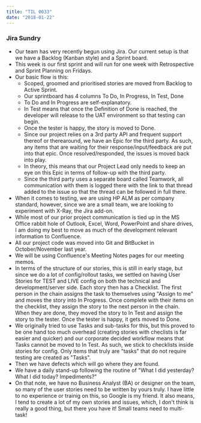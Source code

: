 ```yaml
---
title: "TIL 0033"
date: "2018-01-22"
---
```


### Jira Sundry

* Our team has very recently begun using Jira. Our current setup is that we have a Backlog (Kanban style) and a Sprint board.
* This week is our first sprint and will run for one week with Retrospective and Sprint Planning on Fridays. 
* Our basic flow is this: 
    * Scoped, groomed and prioritised stories are moved from Backlog to Active Sprint. 
    * Our sprintboard has 4 columns To Do, In Progress, In Test, Done
    * To Do and In Progress are self-explanatory.
    * In Test means that once the Definition of Done is reached, the developer will release to the UAT environment so that testing can begin. 
    * Once the tester is happy, the story is moved to Done. 
    * Since our project relies on a 3rd party API and frequent support thereof or therearound, we have an Epic for the third party. As such, any items that are waiting for their response/input/feedback are put into that epic. Once resolved/responded, the issues is moved back into play. 
    * In theory, this means that our Project Lead only needs to keep an eye on this Epic in terms of follow-up with the third party. 
    * Since the third party uses a separate board called Teamwork, all communication with them is logged there with the link to that thread added to the issue so that the thread can be followed in full there. 
* When it comes to testing, we are using HP ALM as per company standard, however, since we are a small team, we are looking to experiment with X-Ray, the Jira add-on. 
* While most of our prior project communication is tied up in the MS Office rabbit hole of Outlook, Excel, Word, PowerPoint and share drives, I am doing my best to move as much of the development relevant information to Confluence. 
* All our project code was moved into Git and BitBucket in October/November last year. 
* We will be using Confluence's Meeting Notes pages for our meeting memos. 
* In terms of the structure of our stories, this is still in early stage, but since we do a lot of config/rollout tasks, we settled on having User Stories for TEST and LIVE config on both the technical and development/server side. Each story then has a Checklist. The first person in the chain assigns the task to themselves using "Assign to me" and moves the story into In Progress. Once complete with their items on the checklist, they assign the story to the next person in the chain. When they are done, they moved the story to In Test and assign the story to the tester. Once the tester is happy, it gets moved to Done. 
* We originally tried to use Tasks and sub-tasks for this, but this proved to be one hand too much overhead (creating stories with checlists is far easier and quicker) and our corporate decided workflow means that Tasks cannot be moved to In Test. As such, we stick to checklists inside stories for config. Only items that truly are "tasks" that do not require testing are created as "Tasks". 
* Then we have defects which will go where they are found. 
* We have a daily stand-up following the routine of "What I did yesterday? What I did today? Impediments?"
* On that note, we have no Business Analyst (BA) or designer on the team, so many of the user stories need to be written by yours truly. I have little to no experience or trainig on this, so Google is my friend. It also means, I tend to create a lot of my own stories and issues, which, I don't think is really a good thing, but there you have it! Small teams need to multi-task! 